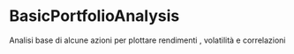 # BasicPortfolioAnalysis
Analisi base di alcune azioni per plottare rendimenti , volatilità e correlazioni 
